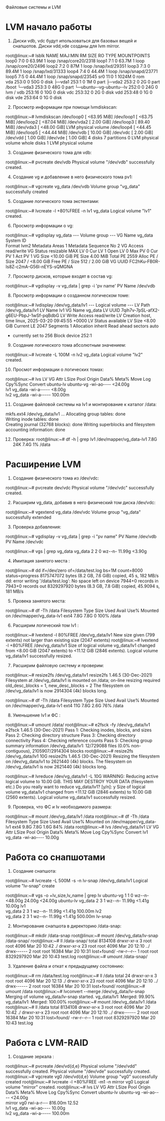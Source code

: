 Файловые системы и LVM

# LVM начало работы

1)  Диски vdb, vdc будут ипользоваться для базовых вещей и снапшотов. Диски vdd,vde созданы для lvm mirror.

root@linux:~# lsblk
NAME                      MAJ:MIN RM  SIZE RO TYPE MOUNTPOINTS
loop0                       7:0    0 63.9M  1 loop /snap/core20/2318
loop1                       7:1    0 63.7M  1 loop /snap/core20/2496
loop2                       7:2    0   87M  1 loop /snap/lxd/29351
loop3                       7:3    0 89.4M  1 loop /snap/lxd/31333
loop4                       7:4    0 44.4M  1 loop /snap/snapd/23771
loop5                       7:5    0 44.4M  1 loop /snap/snapd/23545
sr0                        11:0    1 1024M  0 rom  
vda                       253:0    0   50G  0 disk 
├─vda1                    253:1    0    1M  0 part 
├─vda2                    253:2    0    2G  0 part /boot
└─vda3                    253:3    0   48G  0 part 
  └─ubuntu--vg-ubuntu--lv 252:0    0   24G  0 lvm  /
vdb                       253:16   0   10G  0 disk 
vdc                       253:32   0    2G  0 disk 
vdd                       253:48   0    1G  0 disk 
vde                       253:64   0    1G  0 disk 

2) Просмотр информации при помощи lvmdiskscan:

root@linux:~# lvmdiskscan
  /dev/loop0 [     <63.95 MiB] 
  /dev/loop1 [     <63.75 MiB] 
  /dev/loop2 [     <87.04 MiB] 
  /dev/vda2  [       2.00 GiB] 
  /dev/loop3 [      89.40 MiB] 
  /dev/vda3  [     <48.00 GiB] LVM physical volume
  /dev/loop4 [     <44.45 MiB] 
  /dev/loop5 [     <44.44 MiB] 
  /dev/vdb   [      10.00 GiB] 
  /dev/vdc   [       2.00 GiB] 
  /dev/vdd   [       1.00 GiB] 
  /dev/vde   [       1.00 GiB] 
  4 disks
  7 partitions
  0 LVM physical volume whole disks
  1 LVM physical volume

3) Создание физического тома для vdb:

root@linux:~# pvcreate dev/vdb
  Physical volume "/dev/vdb" successfully created.

4) Создание vg и добавление в него физического тома pv1:

root@linux:~# vgcreate vg_data /dev/vdb 
  Volume group "vg_data" successfully created

5) Создание логического тома экстентами:

root@linux:~# lvcreate -l +80%FREE -n lv1 vg_data
  Logical volume "lv1" created.

6) Просмотр информации о vg:

root@linux:~# vgdisplay vg_data
  --- Volume group ---
  VG Name               vg_data
  System ID             
  Format                lvm2
  Metadata Areas        1
  Metadata Sequence No  2
  VG Access             read/write
  VG Status             resizable
  MAX LV                0
  Cur LV                1
  Open LV               0
  Max PV                0
  Cur PV                1
  Act PV                1
  VG Size               <10.00 GiB
  PE Size               4.00 MiB
  Total PE              2559
  Alloc PE / Size       2047 / <8.00 GiB
  Free  PE / Size       512 / 2.00 GiB
  VG UUID               FC2hKu-FB0R-Is8Z-c2mA-G56l-nEYS-sQMGNA

7) Просмотр дисков, которые входят в состав vg: 

root@linux:~# vgdisplay -v vg_data | grep -i 'pv name'
  PV Name               /dev/vdb 

8) Просмотр информации о созданном логическом томе: 

root@linux:~# lvdisplay /dev/vg_data/lv1 
  --- Logical volume ---
  LV Path                /dev/vg_data/lv1
  LV Name                lv1
  VG Name                vg_data
  LV UUID                7qih7v-7pSL-afX2-g6EU-PbpJ-1wSf-pqBdbG
  LV Write Access        read/write
  LV Creation host, time linux, 2025-03-20 09:45:55 +0000
  LV Status              available
  LV Size                <8.00 GiB
  Current LE             2047
  Segments               1
  Allocation             inherit
  Read ahead sectors     auto
  - currently set to     256
  Block device           252:1

9) Создание логического тома абсолютным значением: 

root@linux:~# lvcreate -L 100M -n lv2 vg_data
  Logical volume "lv2" created.

10) Просмот информации о логических томах:

root@linux:~# lvs
  LV        VG        Attr       LSize   Pool Origin Data%  Meta%  Move Log Cpy%Sync Convert
  ubuntu-lv ubuntu-vg -wi-ao---- <24.00g                                                    
  lv1       vg_data   -wi-a-----  <8.00g                                                    
  lv2       vg_data   -wi-a----- 100.00m 

11) Создание файловой системы на lv1 и монтирование к каталог /data:

mkfs.ext4 /dev/vg_data/lv1
…
Allocating group tables: done                            
Writing inode tables: done                            
Creating journal (32768 blocks): done
Writing superblocks and filesystem accounting information: done

12) Проверка:
root@linux:~# df -h | grep lv1
/dev/mapper/vg_data-lv1            7.8G   24K  7.4G   1% /data

# Расширение LVM

1) Создание физического тома из /dev/vdc:

root@linux:~# pvcreate dev/vdc
  Physical volume "/dev/vdc" successfully created.

2) Расширим vg_data, добавив в него физический том диска /dev/vdc:

root@linux:~# vgextend vg_data /dev/vdc 
  Volume group "vg_data" successfully extended

3) Проверка добавления:

root@linux:~# vgdisplay -v vg_data | grep -i "pv name"
  PV Name               /dev/vdb     
  PV Name               /dev/vdc 

root@linux:~# vgs | grep vg_data
  vg_data     2   2   0 wz--n-  11.99g <3.90g

4) Имитация занятого места :

root@linux:~# dd if=/dev/zero of=/data/test.log bs=1M count=8000 status=progress
8175747072 bytes (8.2 GB, 7.6 GiB) copied, 45 s, 182 MB/s
dd: error writing '/data/test.log': No space left on device
7944+0 records in
7943+0 records out
8329297920 bytes (8.3 GB, 7.8 GiB) copied, 45.9094 s, 181 MB/s

5) Провека занятого места:

root@linux:~# df -Th /data
Filesystem              Type  Size  Used Avail Use% Mounted on
/dev/mapper/vg_data-lv1 ext4  7.8G  7.8G     0 100% /data

6) Расширим логический том lv1 :

root@linux:~# lvextend -l 80%FREE /dev/vg_data/lv1
  New size given (799 extents) not larger than existing size (2047 extents)
root@linux:~# lvextend -l +80%FREE /dev/vg_data/lv1
  Size of logical volume vg_data/lv1 changed from <8.00 GiB (2047 extents) to <11.12 GiB (2846 extents).
  Logical volume vg_data/lv1 successfully resized.

7) Расширим файловую систему и проверим:

root@linux:~# resize2fs /dev/vg_data/lv1 
resize2fs 1.46.5 (30-Dec-2021)
Filesystem at /dev/vg_data/lv1 is mounted on /data; on-line resizing required
old_desc_blocks = 1, new_desc_blocks = 2
The filesystem on /dev/vg_data/lv1 is now 2914304 (4k) blocks long.

root@linux:~# df -Th /data
Filesystem              Type  Size  Used Avail Use% Mounted on
/dev/mapper/vg_data-lv1 ext4   11G  7.8G  2.6G  76% /data

8) Уменьшение lv1 и ФС :

root@linux:~# umount /data/
root@linux:~# e2fsck -fy /dev/vg_data/lv1 
e2fsck 1.46.5 (30-Dec-2021)
Pass 1: Checking inodes, blocks, and sizes
Pass 2: Checking directory structure
Pass 3: Checking directory connectivity
Pass 4: Checking reference counts
Pass 5: Checking group summary information
/dev/vg_data/lv1: 12/729088 files (0.0% non-contiguous), 2105907/2914304 blocks
root@linux:~# resize2fs /dev/vg_data/lv1 10G
resize2fs 1.46.5 (30-Dec-2021)
Resizing the filesystem on /dev/vg_data/lv1 to 2621440 (4k) blocks.
The filesystem on /dev/vg_data/lv1 is now 2621440 (4k) blocks long.

root@linux:~# lvreduce /dev/vg_data/lv1 -L 10G
  WARNING: Reducing active logical volume to 10.00 GiB.
  THIS MAY DESTROY YOUR DATA (filesystem etc.)
Do you really want to reduce vg_data/lv1? [y/n]: y
  Size of logical volume vg_data/lv1 changed from <11.12 GiB (2846 extents) to 10.00 GiB (2560 extents).
  Logical volume vg_data/lv1 successfully resized.

9) Проверка, что ФС и lv необходимого размера:

root@linux:~# mount /dev/vg_data/lv1 /data
root@linux:~# df -Th /data
Filesystem              Type  Size  Used Avail Use% Mounted on
/dev/mapper/vg_data-lv1 ext4  9.8G  7.8G  1.6G  84% /data
root@linux:~# lvs /dev/vg_data/lv1
  LV   VG      Attr       LSize  Pool Origin Data%  Meta%  Move Log Cpy%Sync Convert
  lv1  vg_data -wi-ao---- 10.00g



# Работа со снапшотами

1) Создание снапшота:

root@linux:~# lvcreate -L 500M -s -n lv-snap /dev/vg_data/lv1
  Logical volume "lv-snap" create

root@linux:~# vgs -o +lv_size,lv_name | grep lv
  ubuntu-vg   1   1   0 wz--n- <48.00g 24.00g <24.00g ubuntu-lv
  vg_data     2   3   1 wz--n-  11.99g <1.41g  10.00g lv1      
  vg_data     2   3   1 wz--n-  11.99g <1.41g 100.00m lv2      
  vg_data     2   3   1 wz--n-  11.99g <1.41g 500.00m lv-snap 

2) Монтирование снапшота в директорию /data-snap:

root@linux:~# mkdir /data-snap
root@linux:~# mount /dev/vg_data/lv-snap /data-snap/
root@linux:~# ll /data-snap/
total 8134108
drwxr-xr-x  3 root root       4096 Mar 20 10:42 ./
drwxr-xr-x 23 root root       4096 Mar 20 12:10 ../
drwx------  2 root root      16384 Mar 20 10:31 lost+found/
-rw-r--r--  1 root root 8329297920 Mar 20 10:43 test.log
root@linux:~# umount /data-snap/

3) Удаление файла и откат к предыдущему состоянию:

root@linux:~# rm /data/test.log 
root@linux:~# ll /data
total 24
drwxr-xr-x  3 root root  4096 Mar 20 12:13 ./
drwxr-xr-x 23 root root  4096 Mar 20 12:10 ../
drwx------  2 root root 16384 Mar 20 10:31 lost+found/
root@linux:~# umount /data
root@linux:~# lvconvert --merge /dev/vg_data/lv-snap 
  Merging of volume vg_data/lv-snap started.
  vg_data/lv1: Merged: 99.90%
  vg_data/lv1: Merged: 100.00%
root@linux:~# mount /dev/vg_data/lv1 /data
root@linux:~# ll /data
total 8134108
drwxr-xr-x  3 root root       4096 Mar 20 10:42 ./
drwxr-xr-x 23 root root       4096 Mar 20 12:10 ../
drwx------  2 root root      16384 Mar 20 10:31 lost+found/
-rw-r--r--  1 root root 8329297920 Mar 20 10:43 test.log


# Работа с LVM-RAID

1) Создание зеркала :

root@linux:~# pvcreate /dev/vd{d,e}
  Physical volume "/dev/vdd" successfully created.
  Physical volume "/dev/vde" successfully created.
root@linux:~# vgcreate vg0 /dev/vd{d,e}
  Volume group "vg0" successfully created
root@linux:~# lvcreate -l +80%FREE -m1 -n mirror vg0
  Logical volume "mirror" created.
root@linux:~# lvs
  LV        VG        Attr       LSize   Pool Origin Data%  Meta%  Move Log Cpy%Sync Convert
  ubuntu-lv ubuntu-vg -wi-ao---- <24.00g                                                    
  mirror    vg0       rwi-a-r--- 816.00m                                    12.52           
  lv1       vg_data   -wi-ao----  10.00g                                                    
  lv2       vg_data   -wi-a----- 100.00m  




